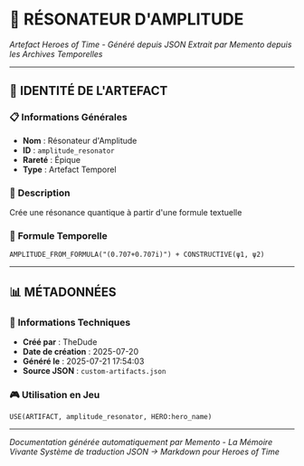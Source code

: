 # 🔮 **RÉSONATEUR D'AMPLITUDE**
*Artefact Heroes of Time - Généré depuis JSON*
*Extrait par Memento depuis les Archives Temporelles*

---

## 🌟 **IDENTITÉ DE L'ARTEFACT**

### 📋 **Informations Générales**
- **Nom** : Résonateur d'Amplitude
- **ID** : `amplitude_resonator`
- **Rareté** : Épique
- **Type** : Artefact Temporel

### 📖 **Description**
Crée une résonance quantique à partir d'une formule textuelle


### 🔮 **Formule Temporelle**
```hots
AMPLITUDE_FROM_FORMULA("(0.707+0.707i)") + CONSTRUCTIVE(ψ1, ψ2)
```

---

## 📊 **MÉTADONNÉES**

### 🔧 **Informations Techniques**
- **Créé par** : TheDude
- **Date de création** : 2025-07-20
- **Généré le** : 2025-07-21 17:54:03
- **Source JSON** : `custom-artifacts.json`

### 🎮 **Utilisation en Jeu**
```hots
USE(ARTIFACT, amplitude_resonator, HERO:hero_name)
```

---

*Documentation générée automatiquement par Memento - La Mémoire Vivante*
*Système de traduction JSON → Markdown pour Heroes of Time*
